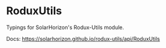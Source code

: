 # RoduxUtils

Typings for SolarHorizon's Rodux-Utils module.

Docs: https://solarhorizon.github.io/rodux-utils/api/RoduxUtils

